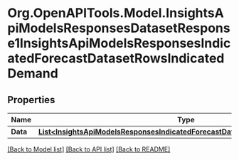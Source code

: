 # Org.OpenAPITools.Model.InsightsApiModelsResponsesDatasetResponse1InsightsApiModelsResponsesIndicatedForecastDatasetRowsIndicatedDemand

## Properties

Name | Type | Description | Notes
------------ | ------------- | ------------- | -------------
**Data** | [**List&lt;InsightsApiModelsResponsesIndicatedForecastDatasetRowsIndicatedDemand&gt;**](InsightsApiModelsResponsesIndicatedForecastDatasetRowsIndicatedDemand.md) |  | [optional] 

[[Back to Model list]](../README.md#documentation-for-models) [[Back to API list]](../README.md#documentation-for-api-endpoints) [[Back to README]](../README.md)

